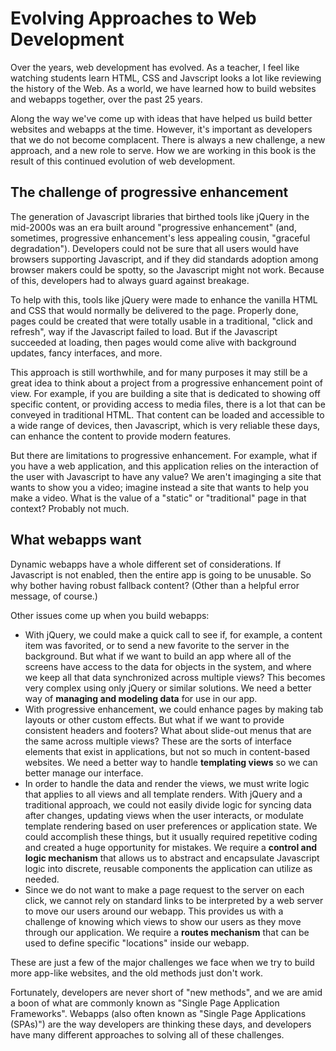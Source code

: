 # Evolving Approaches to Web Development
Over the years, web development has evolved. As a teacher, I feel like watching students learn HTML, CSS and Javscript looks a lot like reviewing the history of the Web. As a world, we have learned how to build websites and webapps together, over the past 25 years.

Along the way we've come up with ideas that have helped us build better websites and webapps at the time. However, it's important as developers that we do not become complacent. There is always a new challenge, a new approach, and a new role to serve. How we are working in this book is the result of this continued evolution of web development.

## The challenge of progressive enhancement
The generation of Javascript libraries that birthed tools like jQuery in the mid-2000s was an era built around "progressive enhancement" (and, sometimes, progressive enhancement's less appealing cousin, "graceful degradation"). Developers could not be sure that all users would have browsers supporting Javascript, and if they did standards adoption among browser makers could be spotty, so the Javascript might not work. Because of this, developers had to always guard against breakage.

To help with this, tools like jQuery were made to enhance the vanilla HTML and CSS that would normally be delivered to the page. Properly done, pages could be created that were totally usable in a traditional, "click and refresh", way if the Javascript failed to load. But if the Javascript succeeded at loading, then pages would come alive with background updates, fancy interfaces, and more.

This approach is still worthwhile, and for many purposes it may still be a great idea to think about a project from a progressive enhancement point of view. For example, if you are building a site that is dedicated to showing off specific content, or providing access to media files, there is a lot that can be conveyed in traditional HTML. That content can be loaded and accessible to a wide range of devices, then Javascript, which is very reliable these days, can enhance the content to provide modern features.

But there are limitations to progressive enhancement. For example, what if you have a web application, and this application relies on the interaction of the user with Javascript to have any value? We aren't imaginging a site that wants to show you a video; imagine instead a site that wants to help you make a video. What is the value of a "static" or "traditional" page in that context? Probably not much.

## What webapps want
Dynamic webapps have a whole different set of considerations. If Javascript is not enabled, then the entire app is going to be unusable. So why bother having robust fallback content? (Other than a helpful error message, of course.)

Other issues come up when you build webapps:

* With jQuery, we could make a quick call to see if, for example, a content item was favorited, or to send a new favorite to the server in the background. But what if we want to build an app where all of the screens have access to the data for objects in the system, and where we keep all that data synchronized across multiple views? This becomes very complex using only jQuery or similar solutions. We need a better way of **managing and modeling data** for use in our app.
* With progressive enhancement, we could enhance pages by making tab layouts or other custom effects. But what if we want to provide consistent headers and footers? What about slide-out menus that are the same across multiple views? These are the sorts of interface elements that exist in applications, but not so much in content-based websites. We need a better way to handle **templating views** so we can better manage our interface.
* In order to handle the data and render the views, we must write logic that applies to all views and all template renders. With jQuery and a traditional approach, we could not easily divide logic for syncing data after changes, updating views when the user interacts, or modulate template rendering based on user preferences or application state. We could accomplish these things, but it usually required repetitive coding and created a huge opportunity for mistakes. We require a **control and logic mechanism** that allows us to abstract and encapsulate Javascript logic into discrete, reusable components the application can utilize as needed.
* Since we do not want to make a page request to the server on each click, we cannot rely on standard links to be interpreted by a web server to move our users around our webapp. This provides us with a challenge of knowing which views to show our users as they move through our application. We require a **routes mechanism** that can be used to define specific "locations" inside our webapp.

These are just a few of the major challenges we face when we try to build more app-like websites, and the old methods just don't work.

Fortunately, developers are never short of "new methods", and we are amid a boon of what are commonly known as "Single Page Application Frameworks". Webapps (also often known as "Single Page Applications (SPAs)") are the way developers are thinking these days, and developers have many different approaches to solving all of these challenges.